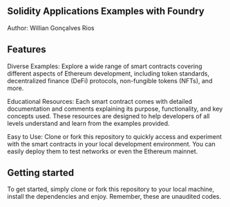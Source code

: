 ## Solidity Applications Examples with Foundry
Author: Willian Gonçalves Rios

## Features
Diverse Examples: Explore a wide range of smart contracts covering different aspects of Ethereum development, including token standards, decentralized finance (DeFi) protocols, non-fungible tokens (NFTs), and more.

Educational Resources: Each smart contract comes with detailed documentation and comments explaining its purpose, functionality, and key concepts used. These resources are designed to help developers of all levels understand and learn from the examples provided.

Easy to Use: Clone or fork this repository to quickly access and experiment with the smart contracts in your local development environment. You can easily deploy them to test networks or even the Ethereum mainnet.

## Getting started
To get started, simply clone or fork this repository to your local machine, install the dependencies and enjoy. Remember, these are unaudited codes.

